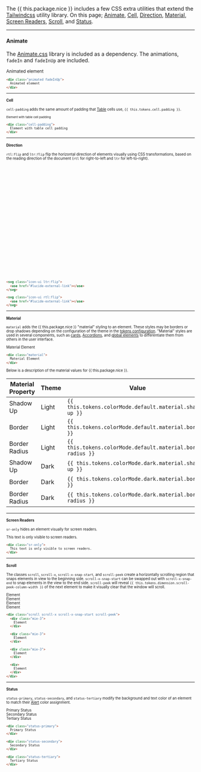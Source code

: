 The {{ this.package.nice }} includes a few CSS extra utilities that extend the [Tailwindcss](tailwindcss) utility library. On this page; [Animate](#animate), [Cell](#cell), [Direction](#direction), [Material](#material), [Screen Readers](#screen-readers), [Scroll](#scroll), and [Status](#status).

---

#### Animate

The <a href="https://animate.style/" target="_blank" rel="noopener nofollow">Animate.css</a> library is included as a dependency. The animations, `fadeIn` and `fadeInUp` are included.

<div class="bg material flex items-center justify-center p-3 mb-3 animated fadeInUp">
  <small>Animated element<small>
</div>

```html
<div class="animated fadeInUp">
  Animated element
</div>
```

---

#### Cell

`cell-padding` adds the same amount of padding that [Table](tables) cells use, `{{ this.tokens.cell.padding }}`.

<div class="bg material flex items-center justify-center p-3 mb-3 cell-padding">
  <small>Element with table cell padding</small>
</div>

```html
<div class="cell-padding">
  Element with table cell padding
</div>
```

---

#### Direction

`rtl:flip` and `ltr:flip` flip the horizontal direction of elements visually using CSS transformations, based on the reading direction of the document (`rtl` for right-to-left and `ltr` for left-to-right).

<div class="bg material flex items-center justify-center p-3 mb-3">
  <div class="grid grid-cols-2 gap-3">
    <svg class="icon-ui ltr:flip">
      <use href="#lucide-external-link"></use>
    </svg>
    <svg class="icon-ui rtl:flip">
      <use href="#lucide-external-link"></use>
    </svg>
  </div>
</div>

```html
<svg class="icon-ui ltr:flip">
  <use href="#lucide-external-link"></use>
</svg>

<svg class="icon-ui rtl:flip">
  <use href="#lucide-external-link"></use>
</svg>
```

---

#### Material

`material` adds the {{ this.package.nice }} "material" styling to an element. These styles may be borders or drop shadows depending on the configuration of the theme in the <a target="_blank" rel="noopener" href="{{ this.package.cdn.source }}/blob/main/config/tokens.js">tokens configuration</a>. "Material" styles are used in several components, such as [cards](Card), [Accordions](accordion), and [global elements](demos/global) to differentiate them from others in the user interface.

<div class="bg material flex items-center justify-center p-3 mb-3">
  Material Element
</div>

```html
<div class="material">
  Material Element
</div>
```

Below is a description of the material values for {{ this.package.nice }}.

Material Property | Theme  | Value
------------------|--------|-
Shadow Up         | Light  | `{{ this.tokens.colorMode.default.material.shadow-up }}`
Border            | Light  | `{{ this.tokens.colorMode.default.material.border }}`
Border Radius     | Light  | `{{ this.tokens.colorMode.default.material.border-radius }}`
Shadow Up         | Dark   | `{{ this.tokens.colorMode.dark.material.shadow-up }}`
Border            | Dark   | `{{ this.tokens.colorMode.dark.material.border }}`
Border Radius     | Dark   | `{{ this.tokens.colorMode.dark.material.border-radius }}`

---

#### Screen Readers

`sr-only` hides an element visually for screen readers.

<div class="sr-only">
  This text is only visible to screen readers.
</div>

```html
<div class="sr-only">
  This text is only visible to screen readers.
</div>
```

---

#### Scroll

The classes `scroll`, `scroll-x`, `scroll-x-snap-start`, and `scroll-peek` create a horizontally scrolling region that snaps elements in view to the beginning side. `scroll-x-snap-start` can be swapped out with `scroll-x-snap-end` to snap elements in the view to the end side. `scroll-peek` will reveal `{{ this.tokens.dimension.scroll-peek-column-width }}` of the next element to make it visually clear that the window will scroll.

<div class="material py-3 mb-3 scroll scroll-x scroll-x-snap-start scroll-peek">
  <div class="aspect-video material flex items-center justify-center mie-3">
    Element
  </div>
  <div class="aspect-video material flex items-center justify-center mie-3">
    Element
  </div>
  <div class="aspect-video material flex items-center justify-center mie-3">
    Element
  </div>
  <div class="aspect-video material flex items-center justify-center">
    Element
  </div>
</div>

```html
<div class="scroll scroll-x scroll-x-snap-start scroll-peek">
  <div class="mie-3">
    Element
  </div>

  <div class="mie-3">
    Element
  </div>

  <div class="mie-3">
    Element
  </div>

  <div>
    Element
  </div>
</div>
```

---

#### Status

`status-primary`, `status-secondary`, and `status-tertiary` modify the background and text color of an element to match their [Alert](alert) color assignment.

<div class="status-primary material flex items-center justify-center p-3 mb-1">
  Primary Status
</div>

<div class="status-secondary material flex items-center justify-center p-3 mb-1">
  Secondary Status
</div>

<div class="status-tertiary material flex items-center justify-center p-3 mb-3">
  Tertiary Status
</div>

```html
<div class="status-primary">
  Primary Status
</div>

<div class="status-secondary">
  Secondary Status
</div>

<div class="status-tertiary">
  Tertiary Status
</div>
```
